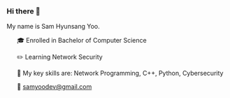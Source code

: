 ### Hi there 👋
My name is Sam Hyunsang Yoo.

<!--
**syoo0295/syoo0295** is a ✨ _special_ ✨ repository because its `README.md` (this file) appears on your GitHub profile.

Here are some ideas to get you started:

- 🔭 I’m currently working on ...
- 🌱 I’m currently learning ...
- 👯 I’m looking to collaborate on ...
- 🤔 I’m looking for help with ...
- 💬 Ask me about ...
- 📫 How to reach me: ...
- 😄 Pronouns: ...
- ⚡ Fun fact: ...
-->
<ul>

  :mortar_board: Enrolled in Bachelor of Computer Science


  :pencil2: Learning Network Security



  :office: My key skills are: Network Programming, C++, Python, Cybersecurity

  

  :email: samyoodev@gmail.com

  <ul/>
